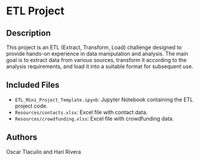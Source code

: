 # ETL Project

## Description

This project is an ETL (Extract, Transform, Load) challenge designed to provide hands-on experience in data manipulation and analysis. The main goal is to extract data from various sources, transform it according to the analysis requirements, and load it into a suitable format for subsequent use.

## Included Files

- `ETL_Mini_Project_Template.ipynb`: Jupyter Notebook containing the ETL project code.
- `Resources/contacts.xlsx`: Excel file with contact data.
- `Resources/crowdfunding.xlsx`: Excel file with crowdfunding data.

## Authors

Oscar Tlacuilo and Hari Rivera
